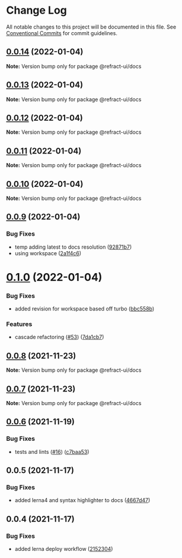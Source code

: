 # Change Log

All notable changes to this project will be documented in this file.
See [Conventional Commits](https://conventionalcommits.org) for commit guidelines.

## [0.0.14](https://github.com/refract-ui/refract/compare/@refract-ui/docs@0.0.13...@refract-ui/docs@0.0.14) (2022-01-04)

**Note:** Version bump only for package @refract-ui/docs





## [0.0.13](https://github.com/refract-ui/refract/compare/@refract-ui/docs@0.0.12...@refract-ui/docs@0.0.13) (2022-01-04)

**Note:** Version bump only for package @refract-ui/docs





## [0.0.12](https://github.com/refract-ui/refract/compare/@refract-ui/docs@0.0.11...@refract-ui/docs@0.0.12) (2022-01-04)

**Note:** Version bump only for package @refract-ui/docs





## [0.0.11](https://github.com/refract-ui/refract/compare/@refract-ui/docs@0.0.10...@refract-ui/docs@0.0.11) (2022-01-04)

**Note:** Version bump only for package @refract-ui/docs





## [0.0.10](https://github.com/refract-ui/refract/compare/@refract-ui/docs@0.0.9...@refract-ui/docs@0.0.10) (2022-01-04)

**Note:** Version bump only for package @refract-ui/docs





## [0.0.9](https://github.com/refract-ui/refract/compare/@refract-ui/docs@0.1.0...@refract-ui/docs@0.0.9) (2022-01-04)


### Bug Fixes

* temp adding latest to docs resolution ([92871b7](https://github.com/refract-ui/refract/commit/92871b7d4916f1371110b2a0663787f8498ff9d9))
* using workspace ([2a1f4c6](https://github.com/refract-ui/refract/commit/2a1f4c6d3f9498b60579f626e9b87fcc85a24d02))





# [0.1.0](https://github.com/refract-ui/refract/compare/@refract-ui/docs@0.0.8...@refract-ui/docs@0.1.0) (2022-01-04)


### Bug Fixes

* added revision for workspace based off turbo ([bbc558b](https://github.com/refract-ui/refract/commit/bbc558bdc3951fe096d2b23f80499a9bfab22d4f))


### Features

* cascade refactoring ([#53](https://github.com/refract-ui/refract/issues/53)) ([7da1cb7](https://github.com/refract-ui/refract/commit/7da1cb7e885fedaf7e04760d2d681094ee23c791))





## [0.0.8](https://github.com/refract-ui/refract/compare/@refract-ui/docs@0.0.7...@refract-ui/docs@0.0.8) (2021-11-23)

**Note:** Version bump only for package @refract-ui/docs





## [0.0.7](https://github.com/refract-ui/refract/compare/@refract-ui/docs@0.0.6...@refract-ui/docs@0.0.7) (2021-11-23)

**Note:** Version bump only for package @refract-ui/docs





## [0.0.6](https://github.com/refract-ui/refract/compare/@refract-ui/docs@0.0.5...@refract-ui/docs@0.0.6) (2021-11-19)


### Bug Fixes

* tests and lints ([#16](https://github.com/refract-ui/refract/issues/16)) ([c7baa53](https://github.com/refract-ui/refract/commit/c7baa53a09d3fed6f08c3cd887c9f8f828d05036))





## 0.0.5 (2021-11-17)


### Bug Fixes

* added lerna4 and syntax highlighter to docs ([4667d47](https://github.com/refract-ui/refract/commit/4667d475d8f116559e35c887810e1c707d0d2e13))





## 0.0.4 (2021-11-17)


### Bug Fixes

* added lerna deploy workflow ([2152304](https://github.com/refract-ui/refract/commit/215230420e0a620f21d558fbd17880f839a2b567))
